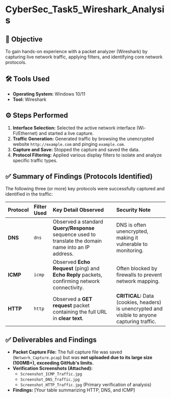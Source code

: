# CyberSec_Task5_Wireshark_Analysis

## 🎯 Objective
To gain hands-on experience with a packet analyzer (Wireshark) by capturing live network traffic, applying filters, and identifying core network protocols.

## 🛠️ Tools Used
* **Operating System:** Windows 10/11
* **Tool:** Wireshark

## ⚙️ Steps Performed
1.  **Interface Selection:** Selected the active network interface (Wi-Fi/Ethernet) and started a live capture.
2.  **Traffic Generation:** Generated traffic by browsing the unencrypted website `http://example.com` and pinging `example.com`.
3.  **Capture and Save:** Stopped the capture and saved the data.
4.  **Protocol Filtering:** Applied various display filters to isolate and analyze specific traffic types.

## ✅ Summary of Findings (Protocols Identified)

The following three (or more) key protocols were successfully captured and identified in the traffic:

| Protocol | Filter Used | Key Detail Observed | Security Note |
| :--- | :--- | :--- | :--- |
| **DNS** | `dns` | Observed a standard **Query/Response** sequence used to translate the domain name into an IP address. | DNS is often unencrypted, making it vulnerable to monitoring. |
| **ICMP** | `icmp` | Observed **Echo Request** (ping) and **Echo Reply** packets, confirming network connectivity. | Often blocked by firewalls to prevent network mapping. |
| **HTTP** | `http` | Observed a **GET request** packet containing the full URL in **clear text**. | **CRITICAL:** Data (cookies, headers) is unencrypted and visible to anyone capturing traffic. |

## ✅ Deliverables and Findings

* **Packet Capture File:** The full capture file was saved (`Network_Capture.pcap`) but was **not uploaded due to its large size (100MB+), exceeding GitHub's limits.**
* **Verification Screenshots (Attached):**
    * `Screenshot_ICMP_Traffic.jpg`
    * `Screenshot_DNS_Traffic.jpg`
    * `Screenshot_HTTP_Traffic.jpg` (Primary verification of analysis)
* **Findings:** [Your table summarizing HTTP, DNS, and ICMP]

